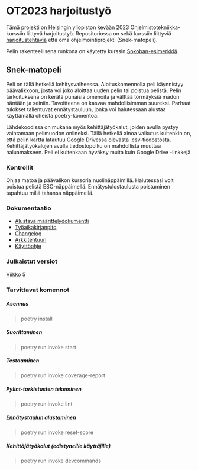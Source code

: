 # OT2023 harjoitustyö

Tämä projekti on Helsingin yliopiston kevään 2023 Ohjelmistotekniikka-kurssiin liittyvä harjoitustyö. Repositoriossa on sekä kurssiin liittyviä
[harjoitustehtäviä](https://github.com/VilleJuhan1/ot-harjoitustyo/tree/master/laskarit) että oma ohjelmointiprojekti (Snek-matopeli).

Pelin rakenteellisena runkona on käytetty kurssin [Sokoban-esimerkkiä](https://github.com/ohjelmistotekniikka-hy/pygame-sokoban).

## Snek-matopeli

Peli on tällä hetkellä kehitysvaiheessa. Aloituskomennolla peli käynnistyy päävalikkoon, josta voi joko aloittaa uuden pelin tai poistua pelistä.
Pelin tarkoituksena on kerätä punaisia omenoita ja välttää törmäyksiä madon häntään ja seiniin. Tavoitteena on kasvaa mahdollisimman suureksi. Parhaat
tulokset tallentuvat ennätystauluun, jonka voi halutessaan alustaa käyttämällä oheista poetry-komentoa.

Lähdekoodissa on mukana myös kehittäjätyökalut, joiden avulla pystyy vaihtamaan pelimuodon onlineksi. Tällä hetkellä ainoa vaikutus kuitenkin on,
että pelin kartta latautuu Google Drivessa olevasta .csv-tiedostosta. Kehittäjätyökalujen avulla tiedostopolku on mahdollista muuttaa haluamakseen. Peli
ei kuitenkaan hyväksy muita kuin Google Drive -linkkejä.

### Kontrollit

Ohjaa matoa ja päävalikon kursoria nuolinäppäimillä. Halutessasi voit poistua pelistä ESC-näppäimellä. Ennätystulostaulusta poistuminen
tapahtuu millä tahansa näppäimellä.

### Dokumentaatio

* [Alustava määrittelydokumentti](https://github.com/VilleJuhan1/ot-harjoitustyo/blob/master/dokumentaatio/vaatimusmaarittely.md)
* [Työaikakirjanpito](https://github.com/VilleJuhan1/ot-harjoitustyo/blob/master/dokumentaatio/tyoaikakirjanpito.md)
* [Changelog](https://github.com/VilleJuhan1/ot-harjoitustyo/blob/master/dokumentaatio/changelog.md)
* [Arkkitehtuuri](https://github.com/VilleJuhan1/ot-harjoitustyo/blob/master/dokumentaatio/arkkitehtuuri.md)
* [Käyttöohje](https://github.com/VilleJuhan1/ot-harjoitustyo/blob/master/dokumentaatio/kayttoohje.md)

### Julkaistut versiot

[Viikko 5](https://github.com/VilleJuhan1/ot-harjoitustyo/releases/tag/viikko5)

### Tarvittavat komennot

##### Asennus
> poetry install
##### Suorittaminen
> poetry run invoke start
##### Testaaminen
> poetry run invoke coverage-report
##### Pylint-tarkistusten tekeminen
> poetry run invoke lint
##### Ennätystaulun alustaminen
> poetry run invoke reset-score
##### Kehittäjätyökalut (edistyneille käyttäjille)
> poetry run invoke devcommands
